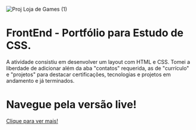 ![Proj Loja de Games (1)](https://github.com/ramosgab1/Portfolio-Front/assets/151580909/6d87204c-6292-4ad7-8a06-e14e49298c07)
# FrontEnd - Portfólio para Estudo de CSS. 

A atividade consistiu em desenvolver um layout com HTML e CSS.
Tomei a liberdade de adicionar além da aba "contatos" requerida, as de "currículo" e "projetos" para destacar certificações, tecnologias e projetos em andamento e já terminados. 

# Navegue pela versão live!
[Clique para ver mais!](https://portfolio-otter-icon.vercel.app/index.html)
